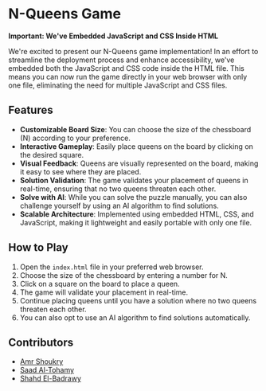 # N-Queens Game

**Important: We've Embedded JavaScript and CSS Inside HTML**

We're excited to present our N-Queens game implementation! In an effort to streamline the deployment process and enhance accessibility, we've embedded both the JavaScript and CSS code inside the HTML file. This means you can now run the game directly in your web browser with only one file, eliminating the need for multiple JavaScript and CSS files.

## Features

- **Customizable Board Size**: You can choose the size of the chessboard (N) according to your preference.
- **Interactive Gameplay**: Easily place queens on the board by clicking on the desired square.
- **Visual Feedback**: Queens are visually represented on the board, making it easy to see where they are placed.
- **Solution Validation**: The game validates your placement of queens in real-time, ensuring that no two queens threaten each other.
- **Solve with AI**: While you can solve the puzzle manually, you can also challenge yourself by using an AI algorithm to find solutions.
- **Scalable Architecture**: Implemented using embedded HTML, CSS, and JavaScript, making it lightweight and easily portable with only one file.

## How to Play

1. Open the `index.html` file in your preferred web browser.
2. Choose the size of the chessboard by entering a number for N.
3. Click on a square on the board to place a queen.
4. The game will validate your placement in real-time.
5. Continue placing queens until you have a solution where no two queens threaten each other.
6. You can also opt to use an AI algorithm to find solutions automatically.

## Contributors

- [Amr Shoukry](https://github.com/AmrShoukry)
- [Saad Al-Tohamy](https://github.com/saadaltohamy)
- [Shahd El-Badrawy](https://github.com/Little-grow)
